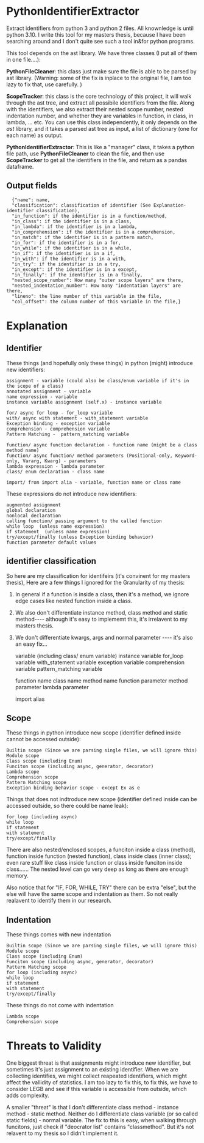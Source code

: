 # PythonIdentifierExtractor
Extract identifiers from python 3 and python 2 files. All knownledge is until python 3.10. I write this tool for my masters thesis, because I have been searching around and I don't quite see such a tool in&for python programs. 

This tool depends on the ast library. We have three classes (I put all of them in one file....):

**PythonFileCleaner**: this class just make sure the file is able to be parsed by ast library. (Warning: some of the fix is inplace to the original file, I am too lazy to fix that, use carefully. )  

**ScopeTracker**: this class is the core technology of this project, it will walk through the ast tree, and extract all possibile identifiers from the file. Along with the identifiers, we also extract their nested scope number, nested indentation number, and whether they are variables in function, in class, in lambda, ... etc. You can use this class independently, it only depends on the *ast* library, and it takes a parsed ast tree as input, a list of dictionary (one for each name) as output. 

**PythonIdentifierExtractor**: This is like a "manager" class, it takes a python file path, use **PythonFileCleaner** to clean the file, and then use **ScopeTracker** to get all the identifiers in the file, and return as a pandas dataframe.

## Output fields

      {"name": name,
      "classification": classification of identifier (See Explanation-identifier classification),
      "in_function": if the identifier is in a function/method,
      "in_class": if the identifier is in a class,
      "in_lambda": if the identifier is in a lambda,
      "in_comprehension": if the identifier is in a comprehension,
      "in_match": if the identifier is in a pattern match,
      "in_for": if the identifier is in a for,
      "in_while": if the identifier is in a while,
      "in_if": if the identifier is in a if,
      "in_with": if the identifier is in a with,
      "in_try": if the identifier is in a try,
      "in_except": if the identifier is in a except,
      "in_finally": if the identifier is in a finally,
      "nested_scope_number": How many "outer scope layers" are there,
      "nested_indentation_number": How many "indentation layers" are there,
      "lineno": the line number of this variable in the file,
      "col_offset": the column number of this variable in the file,}

# Explanation

## Identifier
These things (and hopefully only these things) in python (might) introduce new identifiers:
    
    assignment - variable (could also be class/enum variable if it's in the scope of a class)
    annotated assignment - variable
    name expression - variable
    instance variable assignment (self.x) - instance variable 
    
    for/ async for loop - for_loop variable
    with/ async with statement - with_statement variable
    Exception binding - exception variable
    comprehension - comprehension variable
    Pattern Matching -  pattern_matching variable

    function/ async function declaration - function name (might be a class method name)
    function/ async function/ method parameters (Positional-only, Keyword-only, Vararg, Kwarg) - parameters 
    lambda expression - lambda parameter
    class/ enum declaration - class name
    
    import/ from import alia - variable, function name or class name 

These expressions do not introduce new identifiers:

    augmented assignment
    global declaration
    nonlocal declaration
    calling function/ passing argument to the called function
    while loop  (unless name expression)
    if statement  (unless name expression)
    try/except/finally (unless Exception binding behavior) 
    function parameter default values

## identifier classification
So here are my classification for identifeirs (it's convinent for my masters thesis), Here are a few things I ignored for the Granularity of my thesis:
1. In general if a function is inside a class, then it's a method, we ignore edge cases like nested function inside a class.
2. We also don't differentiate instance method, class method and static method---- although it's easy to implememt this, it's irrelavent to my masters thesis.
3. We don't differentiate kwargs, args and normal parameter ---- it's also an easy fix...

    variable (including class/ enum variable)
    instance variable
    for_loop variable
    with_statement variable
    exception variable
    comprehension variable
    pattern_matching variable
    
    function name 
    class name
    method name 
    function parameter
    method parameter
    lambda parameter

    import alias

## Scope
These things in python introduce new scope (identifier defined inside cannot be accessed outside):

    Builtin scope (Since we are parsing single files, we will ignore this)
    Module scope
    Class scope (including Enum)
    Funciton scope (including async, generator, decorator)
    Lambda scope
    Comprehension scope
    Pattern Matching scope 
    Exception binding behavior scope - except Ex as e

Things that does not indtroduce new scope (identifier defined inside can be accessed outside, so there could be name leak):

    for loop (including async)
    while loop
    if statement
    with statement
    try/except/finally	
There are also nested/enclosed scopes, a funciton inside a class (method), function inside function (nested function), class inside class (inner class); even rare stuff like class inside function or class inside funciton inside class...... The nested level can go very deep as long as there are enough memory. 

Also notice that for "IF, FOR, WHILE, TRY" there can be extra "else", but the else will have the same scope and indentation as them. So not really realavent to identify them in our research. 

## Indentation
These things comes with new indentation
    
    Builtin scope (Since we are parsing single files, we will ignore this)
    Module scope
    Class scope (including Enum)
    Funciton scope (including async, generator, decorator)
    Pattern Matching scope 
    for loop (including async)
    while loop
    if statement
    with statement
    try/except/finally	

These things do not come with indentation

    Lambda scope
    Comprehension scope
    


# Threats to Validity
One biggest threat is that assignments might introduce new identifier, but sometimes it's just assignment to an existing identifier. When we are collecting identifies, we might collect reapeated identifiers, which might affect the vallidity of statistics. I am too lazy to fix this, to fix this, we have to consider LEGB and see if this variable is accessible from outside, which adds complexity. 

A smaller "threat" is that I don't differentiate class method - instance method - static method. Neither do I differentiate class variable (or so called static fields) - normal variable. The fix to this is easy, when walking through funcitons, just check if "deocrator list" contains "classmethod". But it's not relavent to my thesis so I didn't implement it. 


